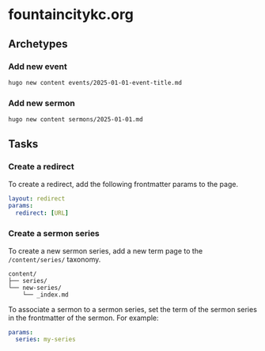 # fountaincitykc.org

## Archetypes

### Add new event

```bash
hugo new content events/2025-01-01-event-title.md
```

### Add new sermon

```bash
hugo new content sermons/2025-01-01.md
```

## Tasks

### Create a redirect

To create a redirect, add the following frontmatter params to the page.

```yaml
layout: redirect
params:
  redirect: [URL]
```

### Create a sermon series

To create a new sermon series, add a new term page to the `/content/series/` taxonomy.

```text
content/
├── series/
└── new-series/
    └── _index.md
```

To associate a sermon to a sermon series, set the term of the sermon series in the frontmatter of the sermon. For example:

```yaml
params:
  series: my-series
```
